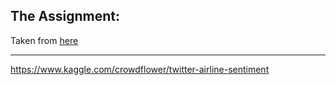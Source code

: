 ## The Assignment:
Taken from [here](https://mycourses.unh.edu/courses/48074/assignments/306480)
***	
https://www.kaggle.com/crowdflower/twitter-airline-sentiment
